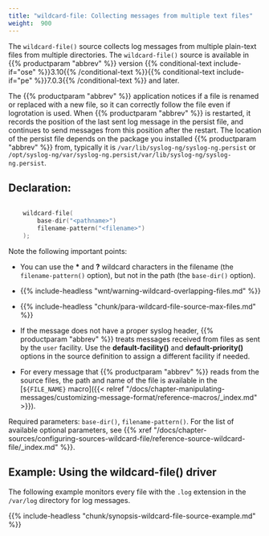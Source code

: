```yaml
---
title: "wildcard-file: Collecting messages from multiple text files"
weight:  900
---
```

<!-- DISCLAIMER: This file is based on the syslog-ng Open Source Edition documentation https://github.com/balabit/syslog-ng-ose-guides/commit/2f4a52ee61d1ea9ad27cb4f3168b95408fddfdf2 and is used under the terms of The syslog-ng Open Source Edition Documentation License. The file has been modified by Axoflow. -->

The `wildcard-file()` source collects log messages from multiple plain-text files from multiple directories. The `wildcard-file()` source is available in {{% productparam "abbrev" %}} version {{% conditional-text include-if="ose" %}}3.10{{% /conditional-text %}}{{% conditional-text include-if="pe" %}}7.0.3{{% /conditional-text %}} and later.

The {{% productparam "abbrev" %}} application notices if a file is renamed or replaced with a new file, so it can correctly follow the file even if logrotation is used. When {{% productparam "abbrev" %}} is restarted, it records the position of the last sent log message in the persist file, and continues to send messages from this position after the restart. The location of the persist file depends on the package you installed {{% productparam "abbrev" %}} from, typically it is `/var/lib/syslog-ng/syslog-ng.persist` or `/opt/syslog-ng/var/syslog-ng.persist/var/lib/syslog-ng/syslog-ng.persist`.


## Declaration:

```c

    wildcard-file(
        base-dir("<pathname>")
        filename-pattern("<filename>")
    );

```


Note the following important points:

  - You can use the **\*** and **?** wildcard characters in the filename (the `filename-pattern()` option), but not in the path (the `base-dir()` option).

  - {{% include-headless "wnt/warning-wildcard-overlapping-files.md" %}}

  - {{% include-headless "chunk/para-wildcard-file-source-max-files.md" %}}

  - If the message does not have a proper syslog header, {{% productparam "abbrev" %}} treats messages received from files as sent by the `user` facility. Use the **default-facility()** and **default-priority()** options in the source definition to assign a different facility if needed.

  - For every message that {{% productparam "abbrev" %}} reads from the source files, the path and name of the file is available in the [`${FILE_NAME}` macro]({{< relref "/docs/chapter-manipulating-messages/customizing-message-format/reference-macros/_index.md" >}}).

Required parameters: `base-dir()`, `filename-pattern()`. For the list of available optional parameters, see {{% xref "/docs/chapter-sources/configuring-sources-wildcard-file/reference-source-wildcard-file/_index.md" %}}.


## Example: Using the wildcard-file() driver

The following example monitors every file with the `.log` extension in the `/var/log` directory for log messages.

{{% include-headless "chunk/synopsis-wildcard-file-source-example.md" %}}

